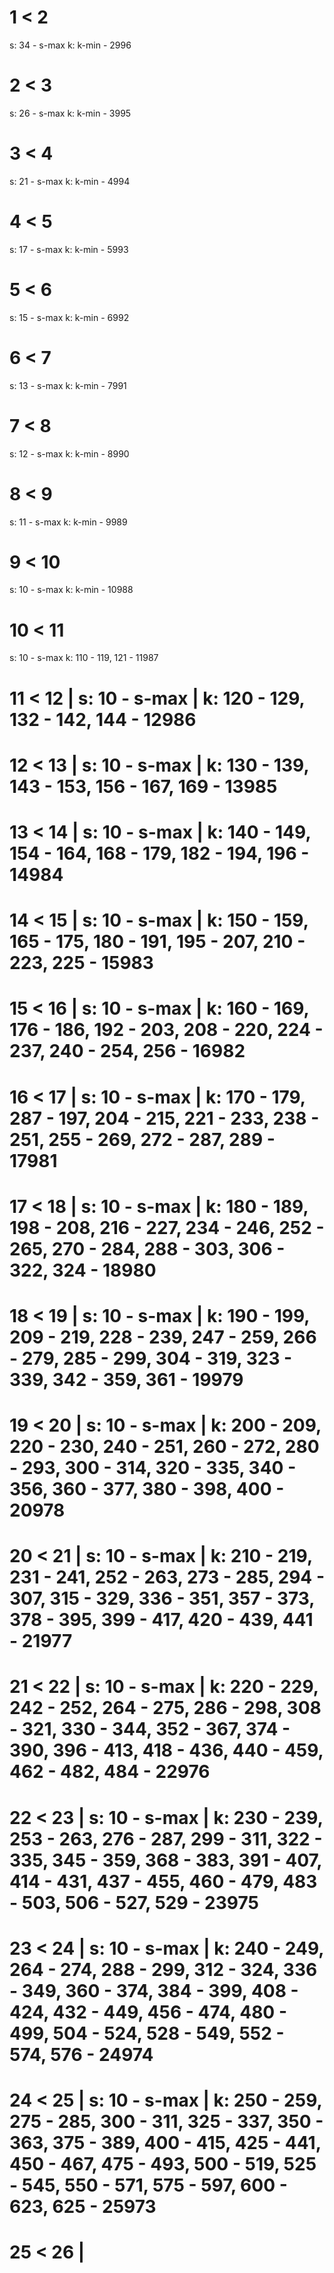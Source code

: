# 1 < 2
s: 34 - s-max
k: k-min - 2996
# 2 < 3
s: 26 - s-max
k: k-min - 3995
# 3 < 4
s: 21 - s-max
k: k-min - 4994
# 4 < 5
s: 17 - s-max
k: k-min - 5993
# 5 < 6
s: 15 - s-max
k: k-min - 6992
# 6 < 7
s: 13 - s-max
k: k-min - 7991
# 7 < 8
s: 12 - s-max
k: k-min - 8990
# 8 < 9
s: 11 - s-max
k: k-min - 9989
# 9 < 10
s: 10 - s-max
k: k-min - 10988
# 10 < 11
s: 10 - s-max
k: 110 - 119, 121 - 11987 
# 11 < 12 | s: 10 - s-max | k: 120 - 129, 132 - 142, 144 - 12986
# 12 < 13 | s: 10 - s-max | k: 130 - 139, 143 - 153, 156 - 167, 169 - 13985
# 13 < 14 | s: 10 - s-max | k: 140 - 149, 154 - 164, 168 - 179, 182 - 194, 196 - 14984
# 14 < 15 | s: 10 - s-max | k: 150 - 159, 165 - 175, 180 - 191, 195 - 207, 210 - 223, 225 - 15983
# 15 < 16 | s: 10 - s-max | k: 160 - 169, 176 - 186, 192 - 203, 208 - 220, 224 - 237, 240 - 254, 256 - 16982
# 16 < 17 | s: 10 - s-max | k: 170 - 179, 287 - 197, 204 - 215, 221 - 233, 238 - 251, 255 - 269, 272 - 287, 289 - 17981
# 17 < 18 | s: 10 - s-max | k: 180 - 189, 198 - 208, 216 - 227, 234 - 246, 252 - 265, 270 - 284, 288 - 303, 306 - 322, 324 - 18980
# 18 < 19 | s: 10 - s-max | k: 190 - 199, 209 - 219, 228 - 239, 247 - 259, 266 - 279, 285 - 299, 304 - 319, 323 - 339, 342 - 359, 361 - 19979
# 19 < 20 | s: 10 - s-max | k: 200 - 209, 220 - 230, 240 - 251, 260 - 272, 280 - 293, 300 - 314, 320 - 335, 340 - 356, 360 - 377, 380 - 398, 400 - 20978 
# 20 < 21 | s: 10 - s-max | k: 210 - 219, 231 - 241, 252 - 263, 273 - 285, 294 - 307, 315 - 329, 336 - 351, 357 - 373, 378 - 395, 399 - 417, 420 - 439, 441 - 21977
# 21 < 22 | s: 10 - s-max | k: 220 - 229, 242 - 252, 264 - 275, 286 - 298, 308 - 321, 330 - 344, 352 - 367, 374 - 390, 396 - 413, 418 - 436, 440 - 459, 462 - 482, 484 - 22976
# 22 < 23 | s: 10 - s-max | k: 230 - 239, 253 - 263, 276 - 287, 299 - 311, 322 - 335, 345 - 359, 368 - 383, 391 - 407, 414 - 431, 437 - 455, 460 - 479, 483 - 503, 506 - 527, 529 - 23975
# 23 < 24 | s: 10 - s-max | k: 240 - 249, 264 - 274, 288 - 299, 312 - 324, 336 - 349, 360 - 374, 384 - 399, 408 - 424, 432 - 449, 456 - 474, 480 - 499, 504 - 524, 528 - 549, 552 - 574, 576 - 24974
# 24 < 25 | s: 10 - s-max | k: 250 - 259, 275 - 285, 300 - 311, 325 - 337, 350 - 363, 375 - 389, 400 - 415, 425 - 441, 450 - 467, 475 - 493, 500 - 519, 525 - 545, 550 - 571, 575 - 597, 600 - 623, 625 - 25973
# 25 < 26 | 
